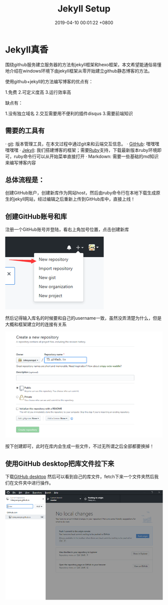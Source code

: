 ﻿---
layout: post
title:  "Jekyll Setup"
date:   2019-04-10 00:01:22 +0800
categories: Routine
---
# Jekyll真香

围绕github服务建立服务器的方法有jekyll框架和hexo框架，本文希望能通俗易懂地介绍在windows环境下由jekyll框架从零开始建立github静态博客的方法。

使用github+jekyll的方法编写博客的优点有：

1.免费
2.可定义度高
3.运行效率高

缺点有：

1.没有独立域名
2.交互需要用不便利的插件disqus
3.需要前端知识

## 需要的工具有

· [git][1]: 版本管理工具，在本文过程中通过git来和云端交互信息。
· [GitHub][2]: 嘿嘿嘿嘿嘿嘿
· [Jekyll][3]: 我们搭建博客的框架；需要[Ruby][4]支持，下载最新版本ruby环境即可，ruby命令行可以从开始菜单直接打开
· Markdown: 需要一些基础的md知识来编写博客内容

## 总体流程是：
	
创建GitHub账户，创建新库作为网站host，然后由ruby命令行在本地下载生成原生的jekyll网站，经过编辑之后重新上传到GitHub库中，直接上线！

## 创建GitHub账号和库

注册一个GitHub账号并登陆，看右上角加号位置，点击创建新库

![repo](/_img/image1.png)

然后记得输入库名的时候要和自己的username一致，虽然没弄清楚为什么，但是大概和框架建立时的连接有关系

![na](/_img/image2.png)

按下创建即可，此时在库内会生成一些文件，不过无所谓之后全部都要换掉！

## 使用GitHub desktop把库文件拉下来

下载[GitHub desktop][5] 然后可以看到自己的库文件，fetch下来一个文件夹然后我们在文件夹中进行操作。

![fetch](/_img/image3.png)












[1]: https://git-scm.com/
[2]: https://github.com/
[3]: https://jekyllrb.com/
[4]: https://www.ruby-lang.org/en/downloads/
[5]: https://desktop.github.com/
